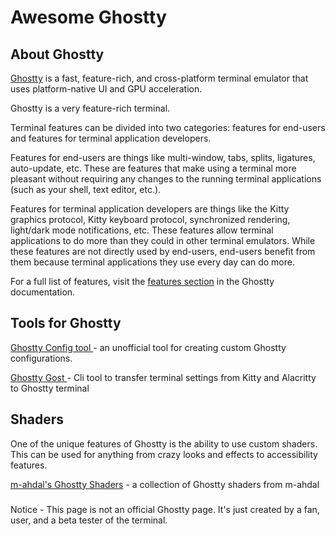 # Awesome Ghostty

## About Ghostty
[Ghostty](https://ghostty.org/) is a fast, feature-rich, and cross-platform terminal emulator that uses platform-native UI and GPU acceleration.

Ghostty is a very feature-rich terminal.

Terminal features can be divided into two categories: features for end-users and features for terminal application developers.

Features for end-users are things like multi-window, tabs, splits, ligatures, auto-update, etc. These are features that make using a terminal more pleasant without requiring any changes to the running terminal applications (such as your shell, text editor, etc.).

Features for terminal application developers are things like the Kitty graphics protocol, Kitty keyboard protocol, synchronized rendering, light/dark mode notifications, etc. These features allow terminal applications to do more than they could in other terminal emulators. While these features are not directly used by end-users, end-users benefit from them because terminal applications they use every day can do more.

For a full list of features, visit the [features section](https://ghostty.org/docs/features) in the Ghostty documentation.

## Tools for Ghostty
[Ghostty Config tool ](https://ghostty.zerebos.com/) - an unofficial tool for creating custom Ghostty configurations.

[Ghostty Gost ](https://github.com/gambithunt/ghostty-ghost) - Cli tool to transfer terminal settings from Kitty and Alacritty to Ghostty terminal

## Shaders
One of the unique features of Ghostty is the ability to use custom shaders. This can be used for anything from crazy looks and effects to accessibility features.

[m-ahdal's Ghostty Shaders](https://github.com/m-ahdal/ghostty-shaders) - a collection of Ghostty shaders from m-ahdal

###
Notice - This page is not an official Ghostty page. It's just created by a fan, user, and a beta tester of the terminal.
